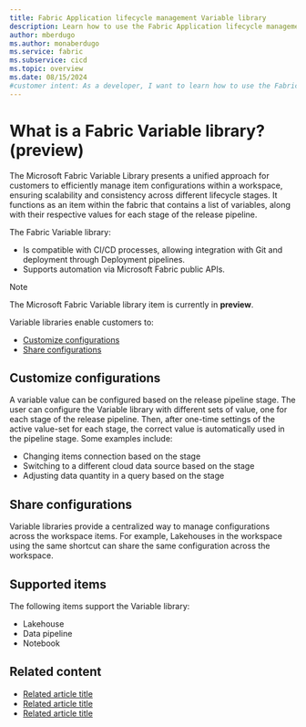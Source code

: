 ```yaml
---
title: Fabric Application lifecycle management Variable library
description: Learn how to use the Fabric Application lifecycle management (ALM) Variable library tool to customize your stages.
author: mberdugo
ms.author: monaberdugo
ms.service: fabric
ms.subservice: cicd
ms.topic: overview
ms.date: 08/15/2024
#customer intent: As a developer, I want to learn how to use the Fabric Application lifecycle management (ALM) Variable library tool to customize my stages so that I can manage my content lifecycle.
---
```


# What is a Fabric Variable library? (preview)

The Microsoft Fabric Variable Library presents a unified approach for customers to efficiently manage item configurations within a workspace, ensuring scalability and consistency across different lifecycle stages. It functions as an item within the fabric that contains a list of variables, along with their respective values for each stage of the release pipeline.

The Fabric Variable library:

* Is compatible with CI/CD processes, allowing integration with Git and deployment through Deployment pipelines.
* Supports automation via Microsoft Fabric public APIs.

> [!NOTE]
> The Microsoft Fabric Variable library item is currently in **preview**.

Variable libraries enable customers to:

* [Customize configurations](#customize-configurations)
* [Share configurations](#share-configurations)

## Customize configurations

A variable value can be configured based on the release pipeline stage. The user can configure the Variable library with different sets of value, one for each stage of the release pipeline. Then, after one-time settings of the active value-set for each stage, the correct value is automatically used in the pipeline stage. Some examples include:

* Changing items connection based on the stage
* Switching to a different cloud data source based on the stage
* Adjusting data quantity in a query based on the stage

## Share configurations

Variable libraries provide a centralized way to manage configurations across the workspace items. For example, Lakehouses in the workspace using the same shortcut can share the same configuration across the workspace.

## Supported items

The following items support the Variable library:

* Lakehouse
* Data pipeline
* Notebook

## Related content

* [Related article title](link.md)
* [Related article title](link.md)
* [Related article title](link.md)
